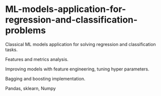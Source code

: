 # ML-models-application-for-regression-and-classification-problems
Classical ML models application for solving regression and classification tasks.

Features and metrics analysis.

Improving models with feature engineering, tuning hyper parameters. 

Bagging and boosting implementation. 

Pandas, sklearn, Numpy
